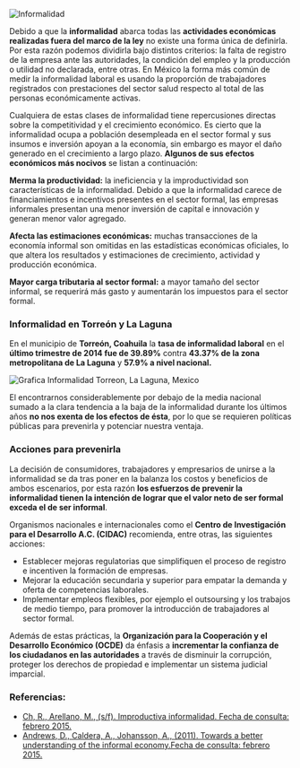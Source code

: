 
<span class="contenido-imagen-previa"><img class="img-responsive" src="efectos-informalidad-politicas-prevenirla/imagen.jpg" alt="Informalidad"></span>

Debido a que la **informalidad** abarca todas las **actividades económicas realizadas fuera del marco de la ley** no existe una forma única de definirla. Por esta razón podemos dividirla bajo distintos criterios: la falta de registro de la empresa ante las autoridades, la condición del empleo y la producción o utilidad no declarada, entre otras. En México la forma más común de medir la informalidad laboral es usando la proporción de trabajadores registrados con prestaciones del sector salud respecto al total de las personas económicamente activas.

Cualquiera de estas clases de informalidad tiene repercusiones directas sobre la competitividad y el crecimiento económico. Es cierto que la informalidad ocupa a población desempleada en el sector formal y sus insumos e inversión apoyan a la economía, sin embargo es mayor el daño generado en el crecimiento a largo plazo. **Algunos de sus efectos económicos más nocivos** se listan a continuación:

**Merma la productividad:** la ineficiencia y la improductividad son características de la informalidad. Debido a que la informalidad carece de financiamientos e incentivos presentes en el sector formal, las empresas informales presentan una menor inversión de capital e innovación y generan menor valor agregado.

**Afecta las estimaciones económicas:** muchas transacciones de la economía informal son omitidas en las estadísticas económicas oficiales, lo que altera los resultados y estimaciones de crecimiento, actividad y producción económica.

**Mayor carga tributaria al sector formal:** a mayor tamaño del sector informal, se requerirá más gasto y aumentarán los impuestos para el sector formal.

### Informalidad en Torreón y La Laguna

En el municipio de **Torreón, Coahuila** la **tasa de informalidad laboral** en el **último trimestre de 2014 fue de 39.89%** contra **43.37% de la zona metropolitana de La Laguna** y **57.9% a nivel nacional.**

<img class="img-responsive" src="efectos-informalidad-politicas-prevenirla/grafica-informalidad-torreon-laguna-mexico.png" alt="Grafica Informalidad Torreon, La Laguna, Mexico">

El encontrarnos considerablemente por debajo de la media nacional sumado a la clara tendencia a la baja de la informalidad durante los últimos años **no nos exenta de los efectos de ésta**, por lo que se requieren políticas públicas para prevenirla y potenciar nuestra ventaja.

### Acciones para prevenirla

La decisión de consumidores, trabajadores y empresarios de unirse a la informalidad se da tras poner en la balanza los costos y beneficios de ambos escenarios, por esta razón **los esfuerzos de prevenir la informalidad tienen la intención de lograr que el valor neto de ser formal exceda el de ser informal**.

Organismos nacionales e internacionales como el **Centro de Investigación para el Desarrollo A.C. (CIDAC)** recomienda, entre otras, las siguientes acciones:

* Establecer mejoras regulatorias que simplifiquen el proceso de registro e incentiven la formación de empresas.
* Mejorar la educación secundaria y superior para empatar la demanda y oferta de competencias laborales.
* Implementar empleos flexibles, por ejemplo el outsoursing y los trabajos de medio tiempo, para promover la introducción de trabajadores al sector formal.

Además de estas prácticas, la **Organización para la Cooperación y el Desarrollo Económico (OCDE)** da énfasis a **incrementar la confianza de los ciudadanos en las autoridades** a través de disminuir la corrupción, proteger los derechos de propiedad e implementar un sistema judicial imparcial.

### Referencias:

* [Ch, R., Arellano, M., (s/f). Improductiva informalidad. Fecha de consulta: febrero 2015.](http://productividad.cidac.org/sites/default/files/pdfs/Improductiva_informalidad.pdf)
* [Andrews, D., Caldera, A., Johansson, A., (2011). Towards a better understanding of the informal economy.Fecha de consulta: febrero 2015.](http://www.oecd.org/officialdocuments/publicdisplaydocumentpdf/?cote=ECO/WKP(2011)42&docLanguage=En)
